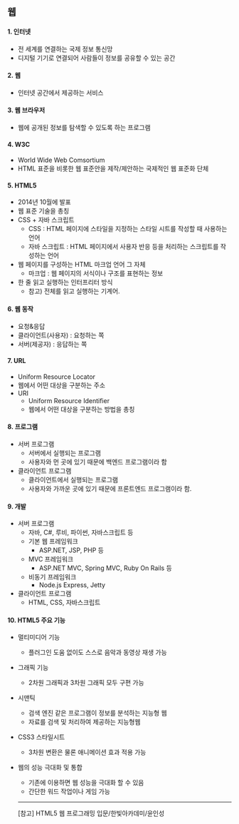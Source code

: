 ## 웹

#### 1. 인터넷
- 전 세계를 연결하는 국제 정보 통신망
- 디지털 기기로 연결되어 사람들이 정보를 공유할 수 있는 공간

#### 2. 웹
- 인터넷 공간에서 제공하는 서비스

#### 3. 웹 브라우저
- 웹에 공개된 정보를 탐색할 수 있도록 하는 프로그램

#### 4. W3C
- World Wide Web Comsortium
- HTML 표준을 비롯한 웹 표준안을 제작/제안하는 국제적인 웹 표준화 단체

#### 5. HTML5
- 2014년 10월에 발표
- 웹 표준 기술을 총칭
- CSS + 자바 스크립트
    - CSS : HTML 페이지에 스타일을 지정하는 스타일 시트를 작성할 때 사용하는 언어
    - 자바 스크립트 : HTML 페이지에서 사용자 반응 등을 처리하는 스크립트를 작성하는 언어
- 웹 페이지를 구성하는 HTML 마크업 언어 그 자체
    - 마크업 : 웹 페이지의 서식이나 구조를 표현하는 정보
- 한 줄 읽고 실행하는 인터프리터 방식
    - 참고) 전체를 읽고 실행하는 기계어.

#### 6. 웹 동작
- 요청&응답
- 클라이언트(사용자) : 요청하는 쪽
- 서버(제공자) : 응답하는 쪽

#### 7. URL
- Uniform Resource Locator
- 웹에서 어떤 대상을 구분하는 주소
- URI
    - Uniform Resource Identifier
    - 웹에서 어떤 대상을 구분하는 방법을 총칭

#### 8. 프로그램
- 서버 프로그램
    - 서버에서 실행되는 프로그램
    - 사용자와 먼 곳에 있기 때문에 백엔드 프로그램이라 함
- 클라이언트 프로그램
    - 클라이언트에서 실행되는 프로그램
    - 사용자와 가까운 곳에 있기 때문에 프론트엔드 프로그램이라 함.

#### 9. 개발
- 서버 프로그램
    - 자바, C#, 루비, 파이썬, 자바스크립트 등
    - 기본 웹 프레임워크
        - ASP.NET, JSP, PHP 등
    - MVC 프레임워크
        - ASP.NET MVC, Spring MVC, Ruby On Rails 등
    - 비동기 프레임워크
        - Node.js Express, Jetty  
- 클라이언트 프로그램
    - HTML, CSS, 자바스크립트

#### 10. HTML5 주요 기능
- 멀티미디어 기능
    - 플러그인 도움 없이도 스스로 음악과 동영상 재생 가능
- 그래픽 기능
    - 2차원 그래픽과 3차원 그래픽 모두 구편 가능
- 시맨틱
    - 검색 엔진 같은 프로그램이 정보를 분석하는 지능형 웹
    - 자료를 검색 및 처리하여 제공하는 지능형웹
- CSS3 스타일시트
    - 3차원 변환은 물론 애니메이션 효과 적용 가능
- 웹의 성능 극대화 및 통합
    - 기존에 이용하면 웹 성능을 극대화 할 수 있음
    - 간단한 워드 작업이나 게임 가능

    * * *
    [참고] HTML5 웹 프로그래밍 입문/한빛아카데미/윤인성